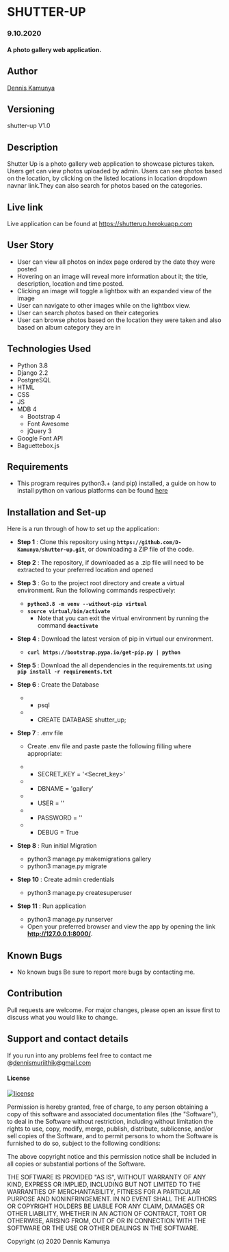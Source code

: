 # SHUTTER-UP
### 9.10.2020
####  A photo gallery web application.

## Author
[Dennis Kamunya](https://github.com/D-Kamunya)

## Versioning
shutter-up V1.0

## Description
Shutter Up is a photo gallery web application to showcase pictures taken. Users get can view photos uploaded by admin. Users can see photos based on the location, by clicking on the listed locations in location dropdown navnar link.They can also search for photos based on the categories.

## Live link
Live application can be found at https://shutterup.herokuapp.com
## User Story
* User can view all photos on index page ordered by the date they were posted
* Hovering on an image will reveal more information about it; the title, description, location and time posted.
* Clicking an image will toggle a lightbox with an expanded view of the image
* User can navigate to other images while on the lightbox view.
* User can search photos based on their categories
* User can browse photos based on the location they were taken and also based on album category they are in


## Technologies Used
* Python 3.8
* Django 2.2
* PostgreSQL
* HTML  
* CSS
* JS
* MDB 4
    * Bootstrap 4
    * Font Awesome 
    * jQuery 3
* Google Font API
* Baguettebox.js
## Requirements
* This program requires python3.+ (and pip) installed, a guide on how to install python on various platforms can be found [here](https://www.python.org/)


## Installation and Set-up
Here is a run through of how to set up the application:
* **Step 1** : Clone this repository using **`https://github.com/D-Kamunya/shutter-up.git`**, or downloading a ZIP file of the code.
* **Step 2** : The repository, if downloaded as a .zip file will need to be extracted to your preferred location and opened
* **Step 3** : Go to the project root directory and  create a virtual environment. Run the following commands respectively:
    * **`python3.8 -m venv --without-pip virtual`**
    * **`source virtual/bin/activate`**
        * Note that you can exit the virtual environment by running the command **`deactivate`**
* **Step 4** :  Download the latest version of pip in virtual our environment.   
    * **`curl https://bootstrap.pypa.io/get-pip.py | python`**  

* **Step 5** : Download the all dependencies in the requirements.txt using **`pip install -r requirements.txt`**
* **Step 6** : Create the Database
    * - psql
    * - CREATE DATABASE shutter_up;
* **Step 7** : .env file
    * Create .env file and paste paste the following filling where appropriate:

    * - SECRET_KEY = '<Secret_key>'
    * - DBNAME = 'gallery'
    * - USER = '<Username>'
    * - PASSWORD = '<password>'
    * - DEBUG = True
* **Step 8** : Run initial Migration
    * python3 manage.py makemigrations gallery
    * python3 manage.py migrate
* **Step 10** : Create admin credentials
    * python3 manage.py createsuperuser
  
* **Step 11** : Run application
    * python3 manage.py runserver
    * Open your preferred browser and view the app by opening the link **http://127.0.0.1:8000/**.

## Known Bugs
* No known bugs
Be sure to report more bugs by contacting me.

## Contribution
Pull requests are welcome. For major changes, please open an issue first to discuss what you would like to change.
## Support and contact details
If you run into any problems feel free to contact me @dennismuriithik@gmail.com

#### License
[![license](https://img.shields.io/github/license/DAVFoundation/captain-n3m0.svg?style=flat-square)](https://github.com/DAVFoundation/captain-n3m0/blob/master/LICENSE)

Permission is hereby granted, free of charge, to any person obtaining a copy of this software and associated documentation files (the "Software"), to deal in the Software without restriction, including without limitation the rights to use, copy, modify, merge, publish, distribute, sublicense, and/or sell copies of the Software, and to permit persons to whom the Software is furnished to do so, subject to the following conditions:

The above copyright notice and this permission notice shall be included in all copies or substantial portions of the Software.

THE SOFTWARE IS PROVIDED "AS IS", WITHOUT WARRANTY OF ANY KIND, EXPRESS OR IMPLIED, INCLUDING BUT NOT LIMITED TO THE WARRANTIES OF MERCHANTABILITY, FITNESS FOR A PARTICULAR PURPOSE AND NONINFRINGEMENT. IN NO EVENT SHALL THE AUTHORS OR COPYRIGHT HOLDERS BE LIABLE FOR ANY CLAIM, DAMAGES OR OTHER LIABILITY, WHETHER IN AN ACTION OF CONTRACT, TORT OR OTHERWISE, ARISING FROM, OUT OF OR IN CONNECTION WITH THE SOFTWARE OR THE USE OR OTHER DEALINGS IN THE SOFTWARE.

Copyright (c) 2020 Dennis Kamunya
